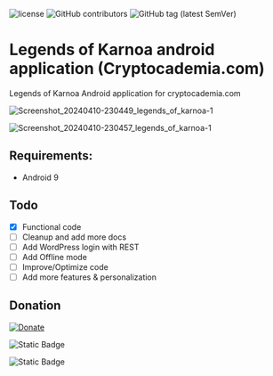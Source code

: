 ![license](https://img.shields.io/github/license/byackee/Cryptocademia_android_app.svg) ![GitHub contributors](https://img.shields.io/github/contributors/byackee/Cryptocademia_android_app.svg) ![GitHub tag (latest SemVer)](https://img.shields.io/github/tag/byackee/Cryptocademia_android_app.svg)

# Legends of Karnoa android application (Cryptocademia.com)
Legends of Karnoa Android application for cryptocademia.com

![Screenshot_20240410-230449_legends_of_karnoa-1](https://github.com/byackee/legends_of_karnoa/assets/4707496/f467c607-ae2e-4594-9fcf-29f7246e3a25)

![Screenshot_20240410-230457_legends_of_karnoa-1](https://github.com/byackee/legends_of_karnoa/assets/4707496/322e7ec5-1b97-43ce-bac0-d19a8f67ad1f)


## Requirements:
  * Android 9

## Todo
- [x] Functional code
- [ ] Cleanup and add more docs
- [ ] Add WordPress login with REST
- [ ] Add Offline mode
- [ ] Improve/Optimize code
- [ ] Add more features & personalization

## Donation
[![Donate](https://img.shields.io/badge/Donate-PayPal-green.svg)](https://www.paypal.me/byackee)

![Static Badge](https://img.shields.io/badge/Donate-Eth:_0x7F57f6ad25c501deb2fcaCA863264F593efe31d8-blue)

![Static Badge](https://img.shields.io/badge/Donate-Flux:_t1U3ubvVNhCHFkzGYZV52huyE4a1MGh3ymE-blue)
